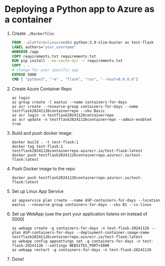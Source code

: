 # Deploying a Python app to Azure as a container

1. Create `./Dockerfile`:
    ```dockerfile
    FROM --platform=linux/amd64 python:3.9-slim-buster as test-flask
    LABEL authors="your_username"
    WORKDIR /app
    COPY requirements.txt requirements.txt
    RUN pip install --no-cache-dir -r requirements.txt
    COPY . .
    # change for your specific app
    EXPOSE 5000
    CMD [ "python3", "-m" , "flask", "run", "--host=0.0.0.0"]
    ```
2. Create Azure Container Repo
    ```shell
   az login   
   az group create -l eastus --name containers-for-days
   az acr create --resource-group containers-for-days --name testflask20241126containerrepo --sku Basic
   az acr login -n testflask20241126containerrepo  
   az acr update -n testflask20241126containerrepo --admin-enabled true
    ```
3. Build and push docker image: 
    ```shell
    docker build . -t test-flask:1
    docker tag test-flask:1 testflask20241126containerrepo.azurecr.io/test-flask:latest
    docker push testflask20241126containerrepo.azurecr.io/test-flask:latest
    ```
4. Push Docker image to the repo
    ```shell
    docker push testflask20241126containerrepo.azurecr.io/test-flask:latest
    ```
5. Set up Linux App Service
    ```shell
    az appservice plan create --name ASP-containers-for-days --location eastus --resource-group containers-for-days --sku B1 --is-linux 
    ```
6. Set up WebApp (use the port your application listens on instead of 5000)
    ```shell
    az webapp create -g containers-for-days -n test-flask-20241126 --plan ASP-containers-for-days --deployment-container-image-name testflask20241126containerrepo.azurecr.io/test-flask:latest
    az webapp config appsettings set -g containers-for-days -n test-flask-20241126 --settings WEBSITES_PORT=5000
    az webapp restart -g containers-for-days -n test-flask-20241126
    ```
   
7. Done!